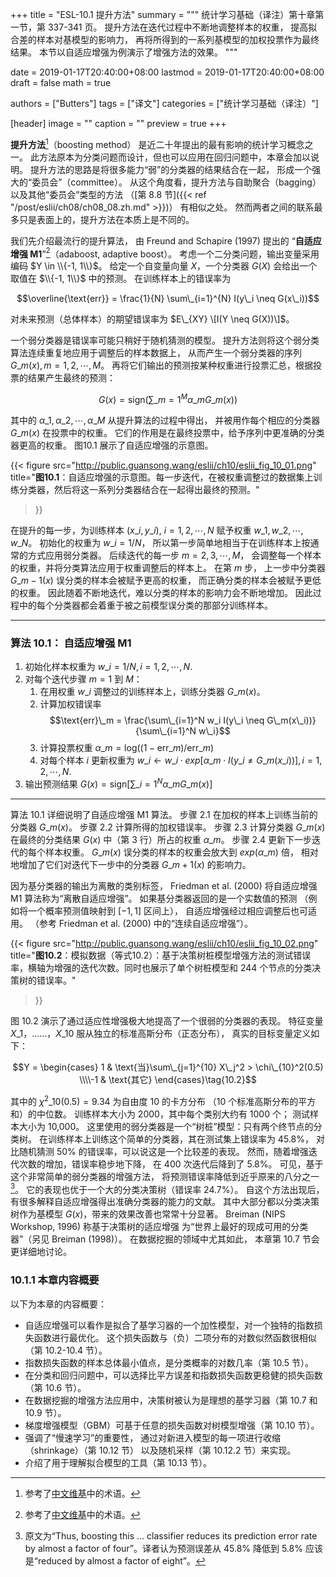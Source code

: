 +++
title = "ESL-10.1 提升方法"
summary = """
统计学习基础（译注）第十章第一节，第 337-341 页。
提升方法在迭代过程中不断地调整样本的权重，
提高拟合差的样本对基模型的影响力，
再将所得到的一系列基模型的加权投票作为最终结果。
本节以自适应增强为例演示了增强方法的效果。
"""

date = 2019-01-17T20:40:00+08:00
lastmod = 2019-01-17T20:40:00+08:00
draft = false
math = true

authors = ["Butters"]
tags = ["译文"]
categories = ["统计学习基础（译注）"]

[header]
image = ""
caption = ""
preview = true
+++

**提升方法**[^1]（boosting method）
是近二十年提出的最有影响的统计学习概念之一。
此方法原本为分类问题而设计，但也可以应用在回归问题中，本章会加以说明。
提升方法的思路是将很多能力“弱”的分类器的结果结合在一起，
形成一个强大的“委员会”（committee）。
从这个角度看，提升方法与自助聚合（bagging）以及其他“委员会”类型的方法
（[第 8.8 节]({{< ref "/post/eslii/ch08/ch08_08.zh.md" >}})）
有相似之处。
然而两者之间的联系最多只是表面上的，提升方法在本质上是不同的。

我们先介绍最流行的提升算法，
由 Freund and Schapire (1997) 提出的
“**自适应增强 M1**”[^2]（adaboost, adaptive boost）。
考虑一个二分类问题，输出变量采用编码 $Y \in \\{-1, 1\\}$。
给定一个自变量向量 $X$，一个分类器 $G(X)$
会给出一个取值在 $\\{-1, 1\\}$ 中的预测。
在训练样本上的错误率为

$$\overline{\text{err}} =
\frac{1}{N} \sum\_{i=1}^{N} I(y\_i \neq G(x\_i))$$

对未来预测（总体样本）的期望错误率为 $E\_{XY} \[I(Y \neq G(X))\]$。

一个弱分类器是错误率可能只稍好于随机猜测的模型。
提升方法则将这个弱分类算法连续重复地应用于调整后的样本数据上，
从而产生一个弱分类器的序列 $G\_m(x), m = 1,2,\cdots, M$。
再将它们输出的预测按某种权重进行投票汇总，根据投票的结果产生最终的预测：

$$ G(x) = \text{sign} \left ( \sum\_{m=1}^M \alpha\_m G\_m(x) \right ) \tag{10.1}$$

其中的 $\alpha\_1, \alpha\_2, \cdots, \alpha\_M$ 从提升算法的过程中得出，
并被用作每个相应的分类器 $G\_m(x)$ 在投票中的权重。
它们的作用是在最终投票中，给予序列中更准确的分类器更高的权重。
图10.1 展示了自适应增强的示意图。

{{< figure
  src="http://public.guansong.wang/eslii/ch10/eslii_fig_10_01.png"
  title="**图10.1**：自适应增强的示意图。每一步迭代，在被权重调整过的数据集上训练分类器，然后将这一系列分类器结合在一起得出最终的预测。"
>}}

在提升的每一步，为训练样本 $(x\_i, y\_i)$, $i = 1,2,\cdots,N$
赋予权重 $w\_1, w\_2, \cdots, w\_N$。
初始化的权重为 $w\_i = 1/N$，
所以第一步简单地相当于在训练样本上按通常的方式应用弱分类器。
后续迭代的每一步 $m = 2, 3, \cdots, M$，
会调整每一个样本的权重，并将分类算法应用于权重调整后的样本上。
在第 $m$ 步，
上一步中分类器 $G\_{m-1}(x)$ 误分类的样本会被赋予更高的权重，
而正确分类的样本会被赋予更低的权重。
因此随着不断地迭代，难以分类的样本的影响力会不断地增加。
因此过程中的每个分类器都会着重于被之前模型误分类的那部分训练样本。

----------

### 算法 10.1： 自适应增强 M1

1. 初始化样本权重为 $w\_i = 1/N, i = 1, 2, \cdots, N$.
2. 对每个迭代步骤 $m = 1$ 到 $M$：
   1. 在用权重 $w\_i$ 调整过的训练样本上，训练分类器 $G\_m(x)$。
   2. 计算加权错误率
      $$\text{err}\_m = \frac{\sum\_{i=1}^N w_i I(y\_i \neq G\_m(x\_i))}{\sum\_{i=1}^N w\_i}$$
   3. 计算投票权重 $\alpha\_m = \text{log}((1-\text{err}\_m)/\text{err}\_m)$
   4. 对每个样本 $i$ 更新权重为 $w\_i \leftarrow w\_i \cdot exp[\alpha\_m \cdot I(y\_i \neq G\_m(x\_i ))], i = 1, 2, \cdots, N$.
3. 输出预测结果 $G(x) = \text{sign}\left [\sum\_{i=1}^N \alpha\_m G\_m(x) \right ]$

----------

算法 10.1 详细说明了自适应增强 M1 算法。
步骤 2.1 在加权的样本上训练当前的分类器 $G\_m(x)$。
步骤 2.2 计算所得的加权错误率。
步骤 2.3 计算分类器 $G\_m(x)$ 在最终的分类结果 $G(x)$ 中（第 3 行）所占的权重 $\alpha\_m$。
步骤 2.4 更新下一步迭代的每个样本权重。
$G\_m(x)$ 误分类的样本的权重会放大到 $exp(\alpha\_m)$ 倍，
相对地增加了它们对迭代下一步中的分类器 $G\_{m+1}(x)$ 的影响力。

因为基分类器的输出为离散的类别标签，
Friedman et al. (2000) 将自适应增强 M1 算法称为“离散自适应增强”。
如果基分类器返回的是一个实数值的预测
（例如将一个概率预测值映射到 $[-1,1]$ 区间上），
自适应增强经过相应调整后也可适用。
（参考 Friedman et al. (2000) 中的“连续自适应增强”）。

{{< figure
  src="http://public.guansong.wang/eslii/ch10/eslii_fig_10_02.png"
  title="**图10.2**：模拟数据（等式10.2）：基于决策树桩模型增强方法的测试错误率，横轴为增强的迭代次数。同时也展示了单个树桩模型和 244 个节点的分类决策树的错误率。"
>}}

图 10.2 演示了通过适应性增强极大地提高了一个很弱的分类器的表现。
特征变量 $X\_1$，……，$X\_{10}$ 服从独立的标准高斯分布（正态分布），
真实的目标变量定义如下：

$$Y =  \begin{cases}
1 & \text{当}\sum\_{j=1}^{10} X\_j^2 > \chi\_{10}^2(0.5)
\\\\-1 & \text{其它}
\end{cases}\tag{10.2}$$

其中的 $\chi^2\_{10}(0.5) = 9.34$ 为自由度 10 的卡方分布
（10 个标准高斯分布的平方和）的中位数。
训练样本大小为 2000，其中每个类别大约有 1000 个；
测试样本大小为 10,000。
这里使用的弱分类器是一个“树桩”模型：只有两个终节点的分类树。
在训练样本上训练这个简单的分类器，其在测试集上错误率为 45.8%，
对比随机猜测 50% 的错误率，可以说这是一个比较差的表现。
然而，随着增强迭代次数的增加，错误率稳步地下降，
在 400 次迭代后降到了 5.8%。
可见，基于这个非常简单的弱分类器的增强方法，
将预测错误率降低到近乎原来的八分之一[^3]。
它的表现也优于一个大的分类决策树（错误率 24.7%）。
自这个方法出现后，有很多解释自适应增强得出准确分类器的能力的文献。
其中大部分都以分类决策树作为基模型 $G(x)$，带来的效果改善也常常十分显著。
Breiman (NIPS Workshop, 1996) 称基于决策树的适应增强
为“世界上最好的现成可用的分类器”（另见 Breiman (1998)）。
在数据挖掘的领域中尤其如此，
本章第 10.7 节会更详细地讨论。

### 10.1.1 本章内容概要

以下为本章的内容概要：

* 自适应增强可以看作是拟合了基学习器的一个加性模型，对一个独特的指数损失函数进行最优化。
  这个损失函数与（负）二项分布的对数似然函数很相似（第 10.2-10.4 节）。
* 指数损失函数的样本总体最小值点，是分类概率的对数几率（第 10.5 节）。
* 在分类和回归问题中，可以选择比平方误差和指数损失函数更稳健的损失函数（第 10.6 节）。
* 在数据挖掘的增强方法应用中，决策树被认为是理想的基学习器（第 10.7 和 10.9 节）。
* 梯度增强模型（GBM）可基于任意的损失函数对树模型增强（第 10.10 节）。
* 强调了“慢速学习”的重要性，
  通过对新进入模型的每一项进行收缩（shrinkage）（第 10.12 节）
  以及随机采样（第 10.12.2 节）来实现。
* 介绍了用于理解拟合模型的工具（第 10.13 节）。

[^1]: 参考了[中文维基](https://zh.wikipedia.org/wiki/%E6%8F%90%E5%8D%87%E6%96%B9%E6%B3%95)中的术语。
[^2]: 参考了[中文维基](https://zh.wikipedia.org/wiki/AdaBoost)中的术语。
[^3]: 原文为“Thus, boosting this ... classifier reduces its prediction error rate by almost a factor of four”。译者认为预测误差从 45.8% 降低到 5.8% 应该是“reduced by almost a factor of eight”。